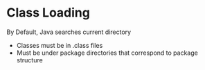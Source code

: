 # Class Loading

By Default, Java searches current directory
- Classes must be in .class files
- Must be under package directories that correspond to package structure 
